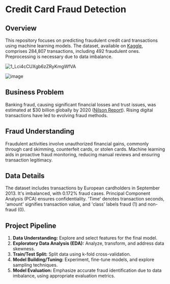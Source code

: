 # Credit Card Fraud Detection

## Overview

This repository focuses on predicting fraudulent credit card transactions using machine learning models. The dataset, available on [Kaggle](https://www.kaggle.com/mlg-ulb/creditcardfraud), comprises 284,807 transactions, including 492 fraudulent ones. Preprocessing is necessary due to data imbalance.

![1_Lci4cCUXgb6zZRyKmgWfVA](https://github.com/Vishal-74/CreditCardFraudDetectionProject/assets/115347234/fa9c32df-4f44-4dbd-9caf-73f84f506d97)

![image](https://github.com/Vishal-74/CreditCardFraudDetectionProject/assets/115347234/4a9d155e-31c0-4129-af12-72830a41291e)


## Business Problem

Banking fraud, causing significant financial losses and trust issues, was estimated at $30 billion globally by 2020 ([Nilson Report](https://nilsonreport.com/upload/content_promo/The_Nilson_Report_Issue_1164.pdf)). Rising digital transactions have led to evolving fraud methods.

## Fraud Understanding

Fraudulent activities involve unauthorized financial gains, commonly through card skimming, counterfeit cards, or stolen cards. Machine learning aids in proactive fraud monitoring, reducing manual reviews and ensuring transaction legitimacy.

## Data Details

The dataset includes transactions by European cardholders in September 2013. It's imbalanced, with 0.172% fraud cases. Principal Component Analysis (PCA) ensures confidentiality. 'Time' denotes transaction seconds, 'amount' signifies transaction value, and 'class' labels fraud (1) and non-fraud (0).

## Project Pipeline

1. **Data Understanding:** Explore and select features for the final model.
2. **Exploratory Data Analysis (EDA):** Analyze, transform, and address data skewness.
3. **Train/Test Split:** Split data using k-fold cross-validation.
4. **Model Building/Tuning:** Experiment, fine-tune models, and explore sampling techniques.
5. **Model Evaluation:** Emphasize accurate fraud identification due to data imbalance, using appropriate evaluation metrics.
